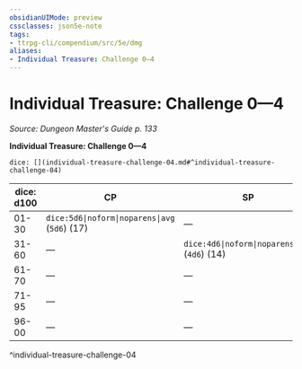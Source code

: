 ```yaml
---
obsidianUIMode: preview
cssclasses: json5e-note
tags:
- ttrpg-cli/compendium/src/5e/dmg
aliases:
- Individual Treasure: Challenge 0—4
---
```

# Individual Treasure: Challenge 0—4
*Source: Dungeon Master's Guide p. 133* 

**Individual Treasure: Challenge 0—4**

`dice: [](individual-treasure-challenge-04.md#^individual-treasure-challenge-04)`

| dice: d100 | CP | SP | EP | GP | PP |
|------------|----|----|----|----|----|
| 01-30 | `dice:5d6\|noform\|noparens\|avg` (`5d6`) (17) | — | — | — | — |
| 31-60 | — | `dice:4d6\|noform\|noparens\|avg` (`4d6`) (14) | — | — | — |
| 61-70 | — | — | `dice:3d6\|noform\|noparens\|avg` (`3d6`) (10) | — | — |
| 71-95 | — | — | — | `dice:3d6\|noform\|noparens\|avg` (`3d6`) (10) | — |
| 96-00 | — | — | — | — | `dice:1d6\|noform\|noparens\|avg` (`d6`) (3) |
^individual-treasure-challenge-04